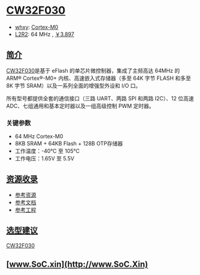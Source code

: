 ﻿# [CW32F030](https://doc.soc.xin/CW32F030)

* [whxy](https://www.whxy.com/): [Cortex-M0](https://github.com/SoCXin/Cortex)
* [L2R2](https://github.com/SoCXin/Level): 64 MHz , [￥3.897](https://item.szlcsc.com/3534136.html)

## [简介](https://github.com/SoCXin/CW32F030/wiki)

[CW32F030](https://www.whxy.com/product/detail/1)是基于 eFlash 的单芯片微控制器，集成了主频高达 64MHz 的 ARM® Cortex®-M0+ 内核、高速嵌入式存储器（多至 64K 字节 FLASH 和多至 8K 字节 SRAM）以及一系列全面的增强型外设和 I/O 口。

所有型号都提供全套的通信接口（三路 UART、两路 SPI 和两路 I2C）、12 位高速 ADC、七组通用和基本定时器以及一组高级控制 PWM 定时器。

### 关键参数

* 64 MHz Cortex-M0
* 8KB SRAM + 64KB Flash + 128B OTP存储器
* 工作温度：-40℃ 至 105℃
* 工作电压：1.65V 至 5.5V

## [资源收录](https://github.com/SoCXin)

* [参考资源](src/)
* [参考文档](docs/)
* [参考工程](project/)

## [选型建议](https://github.com/SoCXin/CW32F030)

[CW32F030](https://item.szlcsc.com/3534136.html)


## [www.SoC.xin](http://www.SoC.Xin)
